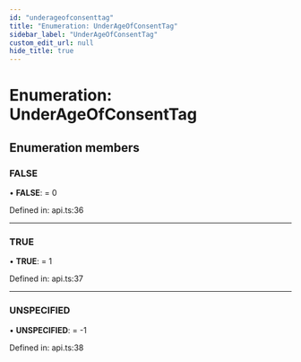 ```yaml
---
id: "underageofconsenttag"
title: "Enumeration: UnderAgeOfConsentTag"
sidebar_label: "UnderAgeOfConsentTag"
custom_edit_url: null
hide_title: true
---
```


# Enumeration: UnderAgeOfConsentTag

## Enumeration members

### FALSE

• **FALSE**: = 0

Defined in: api.ts:36

___

### TRUE

• **TRUE**: = 1

Defined in: api.ts:37

___

### UNSPECIFIED

• **UNSPECIFIED**: = -1

Defined in: api.ts:38
